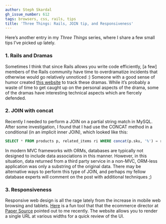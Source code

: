 ```yaml
---
author: Steph Skardal
gh_issue_number: 612
tags: browsers, css, rails, tips
title: 'Three Things: Rails, JOIN tip, and Responsiveness'
---
```




Here’s another entry in my *Three Things* series, where I share a few small tips I’ve picked up lately.

### 1. Rails and Dramas

Sometimes I think that since Rails allows you write code efficiently, [a few] members of the Rails community have time to overdramatize incidents that otherwise would go relatively unnoticed :) Someone with a good sense of humor created [this website](https://web.archive.org/web/20120531143155/http://rubydramas.com/) to track these dramas. While it’s probably a waste of time to get caught up on the personal aspects of the drama, some of the dramas have interesting technical aspects which are fiercely defended.

### 2. JOIN with concat

Recently I needed to perform a JOIN on a partial string match in MySQL. After some investigation, I found that I had use the CONCAT method in a conditional (in an implicit inner JOIN), which looked like this:

```sql
SELECT * FROM products p, related_items ri WHERE concat(p.sku, '%') = ri.id
```

In modern MVC frameworks with ORMs, databases are typically not designed to include data associations in this manner. However, in this situation, data returned from a third party service in a non-MVC, ORM-less application was only a substring of the original data. There may be alternative ways to perform this type of JOIN, and perhaps my fellow database experts will comment on the post with additional techniques ;)

### 3. Responsiveness

Responsive web design is all the rage lately from the increase in mobile web browsing and tablets. [Here](http://mattkersley.com/responsive/) is a fun tool that that the ecommerce director at [Paper Source](https://www.papersource.com/) pointed out to me recently. The website allows you to render a single URL at various widths for a quick review of the UI.


